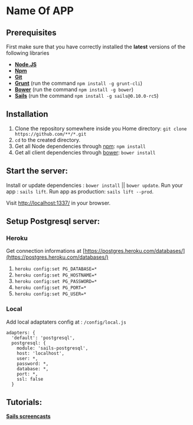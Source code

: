 # Name Of APP

## Prerequisites

First make sure that you have correctly installed the __latest__ versions of the following libraries

* **[Node.JS](http://www.nodejs.org)**
* **[Npm](https://npmjs.org/)**
* **[Git](https://help.github.com/articles/set-up-git)**
* **[Grunt](http://gruntjs.com/)** (run the command `npm install -g grunt-cli`)
* **[Bower](http://bower.io)** (run the command `npm install -g bower`)
* **[Sails](https://github.com/balderdashy/sails)** (run the command `npm install -g sails@0.10.0-rc5`)

## Installation

1. Clone the repository somewhere inside you Home directory: `git clone https://github.com/**/*.git`
2. `cd` to the created directory.
2. Get all Node dependencies through [npm](https://npmjs.org/): `npm install`
3. Get all client dependencies through [bower](http://bower.io/): `bower install`

## Start the server:

Install or update dependencies : `bower install` ||  `bower update`.
Run your app : `sails lift`.
Run app as production: `sails lift --prod`.

Visit [http://localhost:1337/](http://localhost:1337/) in your browser.

## Setup Postgresql server:

### Heroku

Get connection informations at [https://postgres.heroku.com/databases/](https://postgres.heroku.com/databases/)

1. `heroku config:set PG_DATABASE=*`
2. `heroku config:set PG_HOSTNAME=*`
3. `heroku config:set PG_PASSWORD=*`
4. `heroku config:set PG_PORT=*`
5. `heroku config:set PG_USER=*`

### Local

  Add local adaptaters config at : `/config/local.js`

    adapters: {
      'default': 'postgresql',
      postgresql: {
        module: 'sails-postgresql',
        host: 'localhost',
        user: *,
        password: *,
        database: *,
        port: *,
        ssl: false
      }

## Tutorials:

**[Sails screencasts](https://www.youtube.com/playlist?list=PLf8i4fc0zJBzLhOe6FwHpGhBDgqwInJWZ)**
